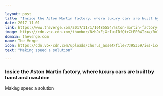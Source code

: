 ```yaml
---

layout: post
title: "Inside the Aston Martin factory, where luxury cars are built by hand and machine"
date: 2017-11-01
link: https://www.theverge.com/2017/11/1/16485554/aston-martin-factory-luxury-car
image: https://cdn.vox-cdn.com/thumbor/8zhJxFjXrIuaIDfQtrXtEF04Izo=/0x146:2040x1214/fit-in/1200x630/cdn.vox-cdn.com/uploads/chorus_asset/file/9442031/pgosling_170905_2053_0275.jpg
domain: theverge.com
name: The Verge
icon: https://cdn.vox-cdn.com/uploads/chorus_asset/file/7395359/ios-icon.0.png
text: "Making speed a solution"

---
```


### Inside the Aston Martin factory, where luxury cars are built by hand and machine

Making speed a solution